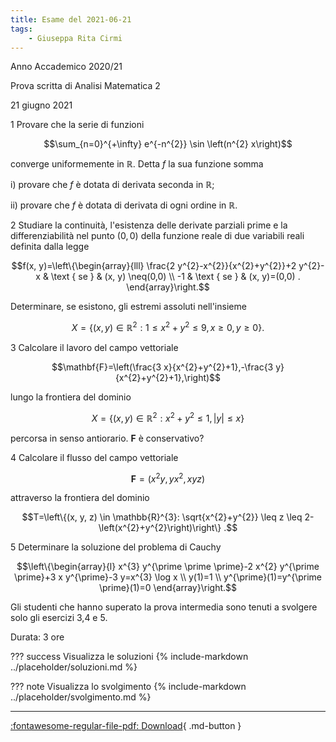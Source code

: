 ```yaml
---
title: Esame del 2021-06-21
tags:
    - Giuseppa Rita Cirmi
---
```


Anno Accademico 2020/21

Prova scritta di Analisi Matematica 2

21 giugno 2021

1 Provare che la serie di funzioni

$$\sum_{n=0}^{+\infty} e^{-n^{2}} \sin \left(n^{2} x\right)$$

converge uniformemente in $\mathbb{R}$. Detta $f$ la sua funzione somma

i\) provare che $f$ è dotata di derivata seconda in $\mathbb{R}$;

ii\) provare che $f$ è dotata di derivata di ogni ordine in $\mathbb{R}$.

2 Studiare la continuità, l'esistenza delle derivate parziali prime e la
differenziabilità nel punto $(0,0)$ della funzione reale di due
variabili reali definita dalla legge

$$f(x, y)=\left\{\begin{array}{lll}
\frac{2 y^{2}-x^{2}}{x^{2}+y^{2}}+2 y^{2}-x & \text { se } & (x, y) \neq(0,0) \\
-1 & \text { se } & (x, y)=(0,0) .
\end{array}\right.$$

Determinare, se esistono, gli estremi assoluti nell'insieme

$$X=\left\{(x, y) \in \mathbb{R}^{2}: 1 \leq x^{2}+y^{2} \leq 9, x \geq 0, y \geq 0\right\} .$$

3 Calcolare il lavoro del campo vettoriale

$$\mathbf{F}=\left(\frac{3 x}{x^{2}+y^{2}+1},-\frac{3 y}{x^{2}+y^{2}+1},\right)$$

lungo la frontiera del dominio

$$X=\left\{(x, y) \in \mathbb{R}^{2}: x^{2}+y^{2} \leq 1,|y| \leq x\right\}$$

percorsa in senso antiorario. $\mathbf{F}$ è conservativo?

4 Calcolare il flusso del campo vettoriale

$$\mathbf{F}=\left(x^{2} y, y x^{2}, x y z\right)$$

attraverso la frontiera del dominio

$$T=\left\{(x, y, z) \in \mathbb{R}^{3}: \sqrt{x^{2}+y^{2}} \leq z \leq 2-\left(x^{2}+y^{2}\right)\right\} .$$

5 Determinare la soluzione del problema di Cauchy

$$\left\{\begin{array}{l}
x^{3} y^{\prime \prime \prime}-2 x^{2} y^{\prime \prime}+3 x y^{\prime}-3 y=x^{3} \log x \\
y(1)=1 \\
y^{\prime}(1)=y^{\prime \prime}(1)=0
\end{array}\right.$$

Gli studenti che hanno superato la prova intermedia sono tenuti a
svolgere solo gli esercizi 3,4 e 5.

Durata: 3 ore

??? success Visualizza le soluzioni
    {% include-markdown ../placeholder/soluzioni.md %}

??? note Visualizza lo svolgimento
    {% include-markdown ../placeholder/svolgimento.md %}

---

[:fontawesome-regular-file-pdf: Download](pdf/2021-06-21.pdf){ .md-button }
